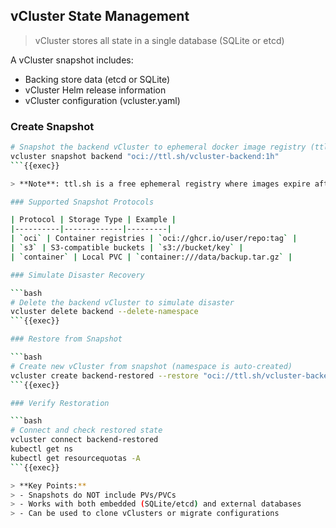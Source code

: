 ## vCluster State Management

> vCluster stores all state in a single database (SQLite or etcd)

A vCluster snapshot includes:
- Backing store data (etcd or SQLite)
- vCluster Helm release information
- vCluster configuration (vcluster.yaml)

### Create Snapshot

```bash
# Snapshot the backend vCluster to ephemeral docker image registry (ttl.sh)
vcluster snapshot backend "oci://ttl.sh/vcluster-backend:1h"
```{{exec}}

> **Note**: ttl.sh is a free ephemeral registry where images expire after the specified time (1h = 1 hour)

### Supported Snapshot Protocols

| Protocol | Storage Type | Example |
|----------|-------------|---------|
| `oci` | Container registries | `oci://ghcr.io/user/repo:tag` |
| `s3` | S3-compatible buckets | `s3://bucket/key` |
| `container` | Local PVC | `container:///data/backup.tar.gz` |

### Simulate Disaster Recovery

```bash
# Delete the backend vCluster to simulate disaster
vcluster delete backend --delete-namespace
```{{exec}}

### Restore from Snapshot

```bash
# Create new vCluster from snapshot (namespace is auto-created)
vcluster create backend-restored --restore "oci://ttl.sh/vcluster-backend:1h"
```{{exec}}

### Verify Restoration

```bash
# Connect and check restored state
vcluster connect backend-restored
kubectl get ns
kubectl get resourcequotas -A
```{{exec}}

> **Key Points:**
> - Snapshots do NOT include PVs/PVCs
> - Works with both embedded (SQLite/etcd) and external databases
> - Can be used to clone vClusters or migrate configurations